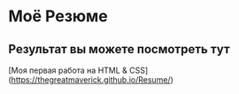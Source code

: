 # Моё Резюме

## Результат вы можете посмотреть тут



[Моя первая работа на HTML & CSS] (https://thegreatmaverick.github.io/Resume/)
